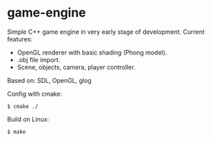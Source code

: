 game-engine
===========

Simple C++ game engine in very early stage of development.
Current features:
- OpenGL renderer with basic shading (Phong model).
- .obj file import.
- Scene, objects, camera, player controller.

Based on: SDL, OpenGL, glog

Config with cmake:

    $ cmake ./

Build on Linux:

    $ make
